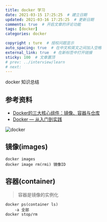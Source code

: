 ```yaml
---
title: docker 学习
date: 2021-03-15 17:25:25  # 建立日期
updated: 2021-03-16 17:25:25  # 更新日期
comments: true  # 开启文章的评论功能
tags: [docker]
categories: docker

copyright : ture  # 授权问题显示
auto_spacing: true  # 在中文和英文之间加入空格
external_link: true  # 在新标签中打开链接
sticky: 100  # 文章置顶
# prev: ../interview/learn
# next:
---
```


docker 知识总结
<!-- more -->

## 参考资料
- [Docker的三大核心组件：镜像、容器与仓库](http://dockone.io/article/9249)
- [Docker — 从入门到实践](https://vuepress.mirror.docker-practice.com/)

![docker](/img/docker1.png)

## 镜像(images)
```docker
docker images
docker image rm(rmi) 镜像ID
```

## 容器(container) 
> 容器是镜像的实例化
```docker
docker ps(container ls)
    -a 全部
docker stop/rm
```
